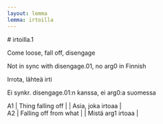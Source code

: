 ```yaml
---
layout: lemma
lemma: irtoilla
---
```


<div class="sense">
# <span class="sensename">irtoilla.1</span>

<span class="description">Come loose, fall off, disengage</span>

Not in sync with disengage.01, no arg0 in Finnish

<span class="description">Irrota, lähteä irti</span>

Ei synkr. disengage.01:n kanssa, ei arg0:a suomessa

A1 | Thing falling off |   | Asia, joka irtoaa |  
A2 | Falling off from what |   | Mistä arg1 irtoaa |  

</div>

